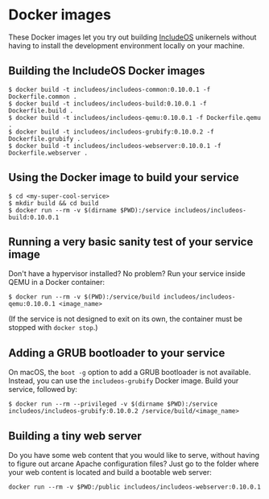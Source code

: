 # Docker images

These Docker images let you try out building [IncludeOS](https://github.com/hioa-cs/IncludeOS/) unikernels without having to install the development environment locally on your machine.

## Building the IncludeOS Docker images

```
$ docker build -t includeos/includeos-common:0.10.0.1 -f Dockerfile.common .
$ docker build -t includeos/includeos-build:0.10.0.1 -f Dockerfile.build .
$ docker build -t includeos/includeos-qemu:0.10.0.1 -f Dockerfile.qemu .
$ docker build -t includeos/includeos-grubify:0.10.0.2 -f Dockerfile.grubify .
$ docker build -t includeos/includeos-webserver:0.10.0.1 -f Dockerfile.webserver .
```

## Using the Docker image to build your service

```
$ cd <my-super-cool-service>
$ mkdir build && cd build
$ docker run --rm -v $(dirname $PWD):/service includeos/includeos-build:0.10.0.1
```

## Running a very basic sanity test of your service image

Don't have a hypervisor installed? No problem? Run your service inside QEMU in a Docker container:

```
$ docker run --rm -v $(PWD):/service/build includeos/includeos-qemu:0.10.0.1 <image_name>
```

(If the service is not designed to exit on its own, the container must be stopped with `docker stop`.)

## Adding a GRUB bootloader to your service

On macOS, the `boot -g` option to add a GRUB bootloader is not available. Instead, you can use the `includeos-grubify` Docker image. Build your service, followed by:

```
$ docker run --rm --privileged -v $(dirname $PWD):/service includeos/includeos-grubify:0.10.0.2 /service/build/<image_name>
```

## Building a tiny web server

Do you have some web content that you would like to serve, without having to figure out arcane Apache configuration files? Just go to the folder where your web content is located and build a bootable web server:

```
docker run --rm -v $PWD:/public includeos/includeos-webserver:0.10.0.1
```
